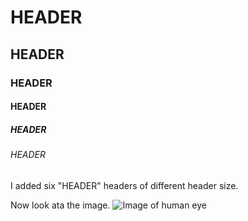 # HEADER
## HEADER
### HEADER
#### HEADER
##### HEADER
###### HEADER
I added six "HEADER" headers of different header size.

Now look ata the image.
![Image of human eye](https://media.istockphoto.com/id/814423752/ru/%D1%84%D0%BE%D1%82%D0%BE/%D0%B3%D0%BB%D0%B0%D0%B7-%D0%BC%D0%BE%D0%B4%D0%B5%D0%BB%D0%B8-%D1%81-%D0%BA%D1%80%D0%B0%D1%81%D0%BE%D1%87%D0%BD%D1%8B%D0%BC-%D1%85%D1%83%D0%B4%D0%BE%D0%B6%D0%B5%D1%81%D1%82%D0%B2%D0%B5%D0%BD%D0%BD%D1%8B%D0%BC-%D0%BC%D0%B0%D0%BA%D0%B8%D1%8F%D0%B6%D0%B5%D0%BC-%D0%BA%D1%80%D1%83%D0%BF%D0%BD%D1%8B%D0%BC-%D0%BF%D0%BB%D0%B0%D0%BD%D0%BE%D0%BC.jpg?s=612x612&w=0&k=20&c=fx4P9x4S-GS59SRt3JbWWi_QxAExHoeoUHQw5YIsp50=)
